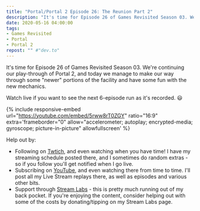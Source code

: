 ```yaml
---
title: "Portal/Portal 2 Episode 26: The Reunion Part 2"
description: "It's time for Episode 26 of Games Revisited Season 03. We're continuing our play-through of Portal 2, and today we manage to make our way through some 'newer' portions of the facility and have some fun with the new mechanics."
date: 2020-05-16 04:00:00
tags:
- Games Revisited
- Portal
- Portal 2
repost: "" #"dev.to"
---
```


It's time for Episode 26 of Games Revisited Season 03. We're continuing our play-through of Portal 2, and today we manage to make our way through some "newer" portions of the facility and have some fun with the new mechanics.

Watch live if you want to see the next 6-episode run as it's recorded. :smiley:
<!--more-->

{% include responsive-embed url="https://youtube.com/embed/5rww8rT0ZGY" ratio="16:9" extra='frameborder="0" allow="accelerometer; autoplay; encrypted-media; gyroscope; picture-in-picture" allowfullscreen' %}

Help out by:
 * Following on [Twtich](https://twitch.tv/AnonJr_Live), and even watching when you have time! I have my streaming schedule posted there, and I sometimes do random extras - so if you follow you'll get notified when I go live.
 * Subscribing on [YouTube](http://www.youtube.com/channel/UCXafqhKHbkSUIrq0LAuu0tw), and even watching there from time to time. I'll post all my Live Stream replays there, as well as episodes and various other bits.
 * Support through [Stream Labs](https://streamlabs.com/anonjr_live) - this is pretty much running out of my back pocket. If you're enjoying the content, consider helping out with some of the costs by donating/tipping on my Stream Labs page.